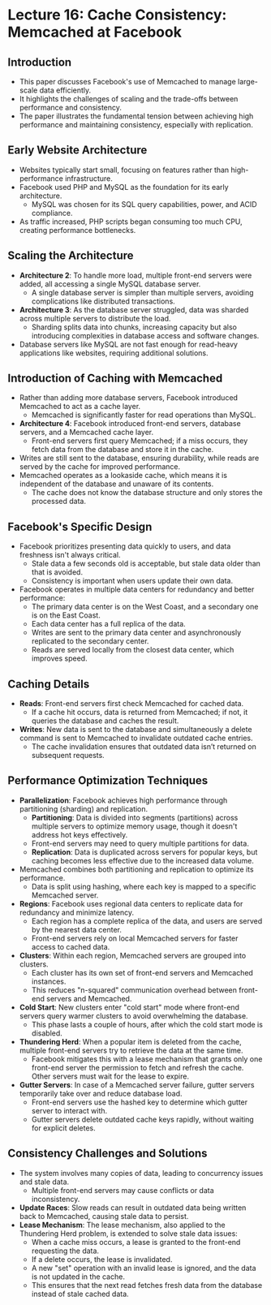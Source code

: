 # Lecture 16: Cache Consistency: Memcached at Facebook

## Introduction
- This paper discusses Facebook's use of Memcached to manage large-scale data efficiently.
- It highlights the challenges of scaling and the trade-offs between performance and consistency.
- The paper illustrates the fundamental tension between achieving high performance and maintaining consistency, especially with replication.

## Early Website Architecture
- Websites typically start small, focusing on features rather than high-performance infrastructure.
- Facebook used PHP and MySQL as the foundation for its early architecture.
  - MySQL was chosen for its SQL query capabilities, power, and ACID compliance.
- As traffic increased, PHP scripts began consuming too much CPU, creating performance bottlenecks.

## Scaling the Architecture
- **Architecture 2**: To handle more load, multiple front-end servers were added, all accessing a single MySQL database server.
  - A single database server is simpler than multiple servers, avoiding complications like distributed transactions.
- **Architecture 3**: As the database server struggled, data was sharded across multiple servers to distribute the load.
  - Sharding splits data into chunks, increasing capacity but also introducing complexities in database access and software changes.
- Database servers like MySQL are not fast enough for read-heavy applications like websites, requiring additional solutions.

## Introduction of Caching with Memcached
- Rather than adding more database servers, Facebook introduced Memcached to act as a cache layer.
  - Memcached is significantly faster for read operations than MySQL.
- **Architecture 4**: Facebook introduced front-end servers, database servers, and a Memcached cache layer.
  - Front-end servers first query Memcached; if a miss occurs, they fetch data from the database and store it in the cache.
- Writes are still sent to the database, ensuring durability, while reads are served by the cache for improved performance.
- Memcached operates as a lookaside cache, which means it is independent of the database and unaware of its contents.
  - The cache does not know the database structure and only stores the processed data.

## Facebook's Specific Design
- Facebook prioritizes presenting data quickly to users, and data freshness isn't always critical.
  - Stale data a few seconds old is acceptable, but stale data older than that is avoided.
  - Consistency is important when users update their own data.
- Facebook operates in multiple data centers for redundancy and better performance:
  - The primary data center is on the West Coast, and a secondary one is on the East Coast.
  - Each data center has a full replica of the data.
  - Writes are sent to the primary data center and asynchronously replicated to the secondary center.
  - Reads are served locally from the closest data center, which improves speed.

## Caching Details
- **Reads**: Front-end servers first check Memcached for cached data.
  - If a cache hit occurs, data is returned from Memcached; if not, it queries the database and caches the result.
- **Writes**: New data is sent to the database and simultaneously a delete command is sent to Memcached to invalidate outdated cache entries.
  - The cache invalidation ensures that outdated data isn’t returned on subsequent requests.

## Performance Optimization Techniques
- **Parallelization**: Facebook achieves high performance through partitioning (sharding) and replication.
  - **Partitioning**: Data is divided into segments (partitions) across multiple servers to optimize memory usage, though it doesn't address hot keys effectively.
  - Front-end servers may need to query multiple partitions for data.
  - **Replication**: Data is duplicated across servers for popular keys, but caching becomes less effective due to the increased data volume.
- Memcached combines both partitioning and replication to optimize its performance.
  - Data is split using hashing, where each key is mapped to a specific Memcached server.
- **Regions**: Facebook uses regional data centers to replicate data for redundancy and minimize latency.
  - Each region has a complete replica of the data, and users are served by the nearest data center.
  - Front-end servers rely on local Memcached servers for faster access to cached data.
- **Clusters**: Within each region, Memcached servers are grouped into clusters.
  - Each cluster has its own set of front-end servers and Memcached instances.
  - This reduces "n-squared" communication overhead between front-end servers and Memcached.
- **Cold Start**: New clusters enter "cold start" mode where front-end servers query warmer clusters to avoid overwhelming the database.
  - This phase lasts a couple of hours, after which the cold start mode is disabled.
- **Thundering Herd**: When a popular item is deleted from the cache, multiple front-end servers try to retrieve the data at the same time.
  - Facebook mitigates this with a lease mechanism that grants only one front-end server the permission to fetch and refresh the cache. Other servers must wait for the lease to expire.
- **Gutter Servers**: In case of a Memcached server failure, gutter servers temporarily take over and reduce database load.
  - Front-end servers use the hashed key to determine which gutter server to interact with.
  - Gutter servers delete outdated cache keys rapidly, without waiting for explicit deletes.

## Consistency Challenges and Solutions
- The system involves many copies of data, leading to concurrency issues and stale data.
  - Multiple front-end servers may cause conflicts or data inconsistency.
- **Update Races**: Slow reads can result in outdated data being written back to Memcached, causing stale data to persist.
- **Lease Mechanism**: The lease mechanism, also applied to the Thundering Herd problem, is extended to solve stale data issues:
  - When a cache miss occurs, a lease is granted to the front-end requesting the data.
  - If a delete occurs, the lease is invalidated.
  - A new "set" operation with an invalid lease is ignored, and the data is not updated in the cache.
  - This ensures that the next read fetches fresh data from the database instead of stale cached data.
